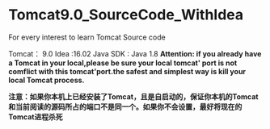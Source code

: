 # Tomcat9.0_SourceCode_WithIdea
For every interest to learn Tomcat Source code

Tomcat： 9.0
Idea :16.02
Java SDK : Java 1.8
**Attention: if you already have a Tomcat in your local,please be sure your local tomcat' port is not comflict with this tomcat'port.the safest
and simplest way is kill your local Tomcat process.**


**注意：如果你本机上已经安装了Tomcat，且是自启动的，保证你本机的Tomcat和当前阅读的源码所占的端口不是同一个。如果你不会设置，最好将现在的Tomcat进程杀死**
